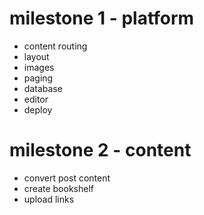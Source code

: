 # milestone 1 - platform

* content routing
* layout
* images
* paging
* database
* editor
* deploy

# milestone 2 - content

* convert post content
* create bookshelf
* upload links
